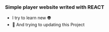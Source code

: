 
### Simple player website writed with REACT

- I try to learn new 	:alien:
- :thinking:  And trying to updating this Project
